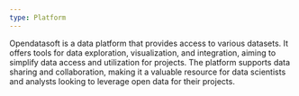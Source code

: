 ```yaml
---
type: Platform
---
```


Opendatasoft is a data platform that provides access to various datasets. It offers tools for data exploration, visualization, and integration, aiming to simplify data access and utilization for projects. The platform supports data sharing and collaboration, making it a valuable resource for data scientists and analysts looking to leverage open data for their projects.